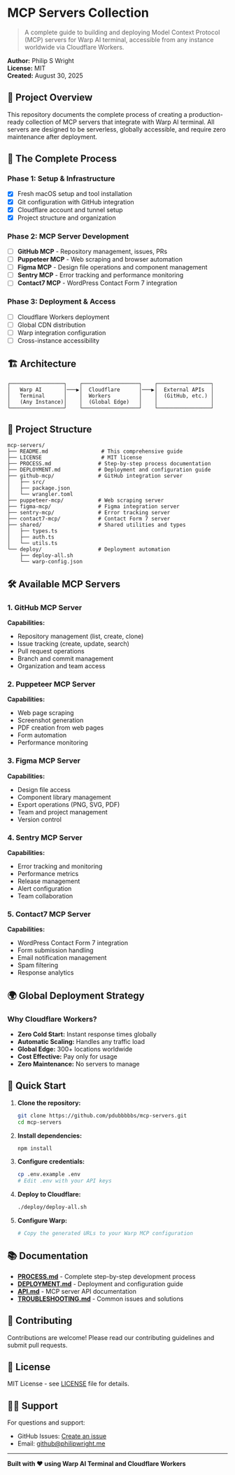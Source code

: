 # MCP Servers Collection

> A complete guide to building and deploying Model Context Protocol (MCP) servers for Warp AI terminal, accessible from any instance worldwide via Cloudflare Workers.

**Author:** Philip S Wright  
**License:** MIT  
**Created:** August 30, 2025  

## 🎯 Project Overview

This repository documents the complete process of creating a production-ready collection of MCP servers that integrate with Warp AI terminal. All servers are designed to be serverless, globally accessible, and require zero maintenance after deployment.

## 🚀 The Complete Process

### Phase 1: Setup & Infrastructure
- [x] Fresh macOS setup and tool installation
- [x] Git configuration with GitHub integration
- [x] Cloudflare account and tunnel setup
- [x] Project structure and organization

### Phase 2: MCP Server Development
- [ ] **GitHub MCP** - Repository management, issues, PRs
- [ ] **Puppeteer MCP** - Web scraping and browser automation  
- [ ] **Figma MCP** - Design file operations and component management
- [ ] **Sentry MCP** - Error tracking and performance monitoring
- [ ] **Contact7 MCP** - WordPress Contact Form 7 integration

### Phase 3: Deployment & Access
- [ ] Cloudflare Workers deployment
- [ ] Global CDN distribution
- [ ] Warp integration configuration
- [ ] Cross-instance accessibility

## 🏗️ Architecture

```
┌─────────────────┐    ┌──────────────────┐    ┌─────────────────┐
│   Warp AI       │───▶│  Cloudflare      │───▶│  External APIs  │
│   Terminal      │    │  Workers         │    │  (GitHub, etc.) │
│   (Any Instance)│    │  (Global Edge)   │    │                 │
└─────────────────┘    └──────────────────┘    └─────────────────┘
```

## 📁 Project Structure

```
mcp-servers/
├── README.md                 # This comprehensive guide
├── LICENSE                   # MIT license
├── PROCESS.md               # Step-by-step process documentation
├── DEPLOYMENT.md            # Deployment and configuration guide
├── github-mcp/              # GitHub integration server
│   ├── src/
│   ├── package.json
│   └── wrangler.toml
├── puppeteer-mcp/           # Web scraping server
├── figma-mcp/               # Figma integration server
├── sentry-mcp/              # Error tracking server
├── contact7-mcp/            # Contact Form 7 server
├── shared/                  # Shared utilities and types
│   ├── types.ts
│   ├── auth.ts
│   └── utils.ts
└── deploy/                  # Deployment automation
    ├── deploy-all.sh
    └── warp-config.json
```

## 🛠️ Available MCP Servers

### 1. GitHub MCP Server
**Capabilities:**
- Repository management (list, create, clone)
- Issue tracking (create, update, search)
- Pull request operations
- Branch and commit management
- Organization and team access

### 2. Puppeteer MCP Server
**Capabilities:**
- Web page scraping
- Screenshot generation
- PDF creation from web pages
- Form automation
- Performance monitoring

### 3. Figma MCP Server
**Capabilities:**
- Design file access
- Component library management
- Export operations (PNG, SVG, PDF)
- Team and project management
- Version control

### 4. Sentry MCP Server
**Capabilities:**
- Error tracking and monitoring
- Performance metrics
- Release management
- Alert configuration
- Team collaboration

### 5. Contact7 MCP Server
**Capabilities:**
- WordPress Contact Form 7 integration
- Form submission handling
- Email notification management
- Spam filtering
- Response analytics

## 🌍 Global Deployment Strategy

### Why Cloudflare Workers?
- **Zero Cold Start:** Instant response times globally
- **Automatic Scaling:** Handles any traffic load
- **Global Edge:** 300+ locations worldwide
- **Cost Effective:** Pay only for usage
- **Zero Maintenance:** No servers to manage

## 🔧 Quick Start

1. **Clone the repository:**
   ```bash
   git clone https://github.com/pdubbbbbs/mcp-servers.git
   cd mcp-servers
   ```

2. **Install dependencies:**
   ```bash
   npm install
   ```

3. **Configure credentials:**
   ```bash
   cp .env.example .env
   # Edit .env with your API keys
   ```

4. **Deploy to Cloudflare:**
   ```bash
   ./deploy/deploy-all.sh
   ```

5. **Configure Warp:**
   ```bash
   # Copy the generated URLs to your Warp MCP configuration
   ```

## 📚 Documentation

- **[PROCESS.md](./PROCESS.md)** - Complete step-by-step development process
- **[DEPLOYMENT.md](./DEPLOYMENT.md)** - Deployment and configuration guide
- **[API.md](./API.md)** - MCP server API documentation
- **[TROUBLESHOOTING.md](./TROUBLESHOOTING.md)** - Common issues and solutions

## 🤝 Contributing

Contributions are welcome! Please read our contributing guidelines and submit pull requests.

## 📄 License

MIT License - see [LICENSE](./LICENSE) file for details.

## 🙋‍♂️ Support

For questions and support:
- GitHub Issues: [Create an issue](https://github.com/pdubbbbbs/mcp-servers/issues)
- Email: github@philipwright.me

---

**Built with ❤️ using Warp AI Terminal and Cloudflare Workers**
